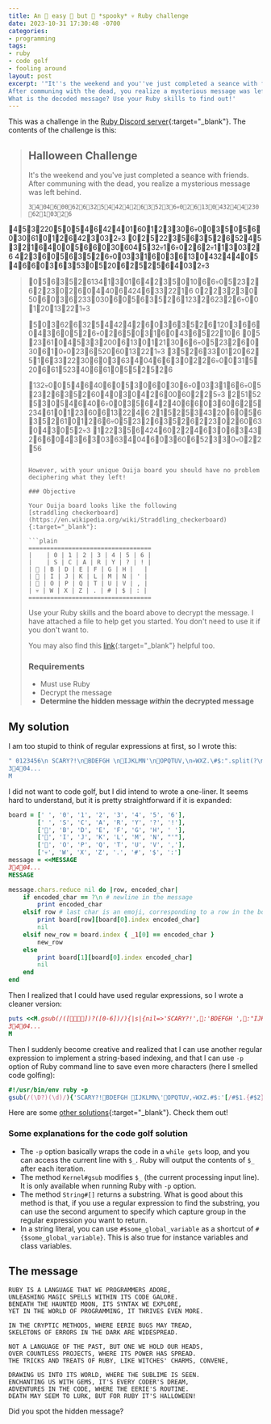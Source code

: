 ```yaml
---
title: An 🎃 easy 👻 but 🍬 *spooky* 💀 Ruby challenge
date: 2023-10-31 17:30:48 -0700
categories:
- programming
tags:
- ruby
- code golf
- fooling around
layout: post
excerpt: '"It''s the weekend and you''ve just completed a seance with friends.
After communing with the dead, you realize a mysterious message was left behind."
What is the decoded message? Use your Ruby skills to find out!'
---
```


This was a challenge in the [Ruby Discord server](https://discord.gg/ad2acQFtkh){:target="_blank"}.
The contents of the challenge is this:

> ## Halloween Challenge
>
> It's the weekend and you've just completed a seance with friends. After communing with the dead, you realize a mysterious message was left behind.
>
> ```plain
> 3🍬4🎃04🎃6👻00🎃62🎃6👻32👻5🎃4🍬42🎃4🎃2🎃6🍬3🎃52🍬3🎃6💀0🎃2🎃6🍬13🍬0🎃432👻4👻4🎃230🎃62🎃1🍬03🎃2🍬6
🍬4👻5👻3🎃220🎃5👻0👻5🎃4🎃6👻42🎃4👻01🎃60🍬1🎃2👻3👻30🎃6💀0👻0🍬3🎃5👻0👻5🎃6👻0🍬30🎃61🍬0🎃1🎃2🎃6🎃42👻3🍬03🎃2💀3
🎃0🎃2👻5🎃22🍬3🎃5🎃6🍬3🎃5🎃2🎃6🎃52🍬4👻5🍬3🎃2🎃1🎃6👻4🍬0🍬0👻5🍬6🎃6👻0🍬30🎃604👻5🍬32💀1🎃6💀0🎃2🎃6🎃2💀1🍬1👻3🍬03🎃2🍬6
4🎃2🍬3🎃6👻0👻5🎃6🍬3🎃5🎃2🎃6💀0🍬03👻3🎃1🎃6🍬0🎃3🎃6🍬13🍬0🎃432👻4👻4👻0👻5🎃4🍬6🎃6👻0🍬3🎃6🍬3🎃53👻0🍬5🎃20🎃6🎃2🍬5🎃2👻5🎃6👻4🍬03🎃2💀3
> 
> 👻0👻5🎃6🍬3🎃5🎃2🎃6134🍬1🍬3👻01🎃6👻4🎃2🍬3🎃5🍬0🎃10🍬6🎃6💀0🎃5🎃23🎃2🎃6🎃2🎃23👻0🎃2🎃6🎃0🍬4🎃40🎃6👻424🎃6🍬33🎃22🎃1🍬6
0👻2🎃2👻3🎃2🍬3🍬0👻50🎃6🍬0🎃3🎃6🎃233🍬030🎃6👻0👻5🎃6🍬3🎃5🎃2🎃6🎃123👻2🎃623🎃2🎃6💀0👻0🎃1🎃20🍬13🎃22🎃1💀3
> 
> 👻5🍬0🍬3🎃62🎃6👻32👻5🎃4🍬42🎃4🎃2🎃6🍬0🎃3🎃6🍬3🎃5🎃2🎃6🍬120🍬3🍬6🎃6🎃0🍬4🍬3🎃6🍬0👻5🎃2🎃6💀0🎃2🎃6🎃5🍬0👻3🎃1🎃6🍬0🍬43🎃6🎃5🎃22🎃10🍬6
🍬0🍬5🎃23🎃61🍬0🍬4👻5🍬3👻3🎃200🎃6🍬13🍬0👻1🎃21🍬30🍬6🎃6💀0🎃5🎃23🎃2🎃6👻0🍬30🎃6🍬1🍬0💀0🎃23🎃6🎃520🎃60🍬13🎃22🎃1💀3
🍬3🎃5🎃2🎃6🍬33👻01👻20🎃62👻5🎃1🎃6🍬33🎃22🍬30🎃6🍬0🎃3🎃63🍬4🎃04🍬6🎃6👻3👻0👻2🎃2🎃6💀0👻0🍬31🎃5🎃20👻6🎃61🎃523👻40🍬6🎃61🍬0👻5🍬5🎃2👻5🎃2🍬6
> 
> 🎃132💀0👻0👻5🎃4🎃6🍬40🎃6👻0👻5🍬3🍬0🎃6👻0🍬30🎃6💀0🍬03👻3🎃1🍬6🎃6💀0🎃5🎃23🎃2🎃6🍬3🎃5🎃2🎃60🍬4🎃0👻3👻0👻4🎃2🎃6👻00🎃60🎃2🎃2👻5💀3
🎃2👻51🎃52👻5🍬3👻0👻5🎃4🎃6🍬40🎃6💀0👻0🍬3🎃5🎃6🎃4🎃2👻40🍬6🎃6👻0🍬3👻60🎃6🎃2🍬5🎃234🎃61🍬0🎃1🎃23👻60🎃6🎃13🎃22👻4🍬6
2🎃1🍬5🎃2👻5🍬3🍬43🎃20🎃6👻0👻5🎃6🍬3🎃5🎃2🎃61🍬0🎃1🎃2🍬6🎃6💀0🎃5🎃23🎃2🎃6🍬3🎃5🎃2🎃6🎃2🎃23👻0🎃2👻60🎃63🍬0🍬4🍬3👻0👻5🎃2💀3
🎃1🎃22🍬3🎃5🎃6👻424🎃60🎃2🎃2👻4🎃6🍬3🍬0🎃6👻3🍬43👻2🍬6🎃6🎃0🍬4🍬3🎃6🎃3🍬03🎃63🍬4🎃04🎃6👻0🍬3👻60🎃6🎃52👻3👻3🍬0💀0🎃2🎃2👻56
> ```
> 
> However, with your unique Ouija board you should have no problem deciphering what they left!
>
> ### Objective
>
> Your Ouija board looks like the following
> [straddling checkerboard](https://en.wikipedia.org/wiki/Straddling_checkerboard){:target="_blank"}:
>
> ```plain
> ==================================
> |    | 0 | 1 | 2 | 3 | 4 | 5 | 6 |
> |    | S | C | A | R | Y | ? | ! |
> | 🎃 | B | D | E | F | G | H |   |
> | 👻 | I | J | K | L | M | N | ' |
> | 🍬 | O | P | Q | T | U | V | , |
> | 💀 | W | X | Z | . | # | $ | : |
> ==================================
> ```
>
> Use your Ruby skills and the board above to decrypt the message.
> I have attached a file to help get you started. You don't need to use it if you don't want to.
>
> You may also find this
> [link](https://www.ciphermachinesandcryptology.com/en/table.htm){:target="_blank"} helpful too.
>
> ### Requirements
>
> - Must use Ruby
> - Decrypt the message
> - **Determine the hidden message _within_ the decrypted message**
>

## My solution

I am too stupid to think of regular expressions at first, so I wrote this:

```ruby
" 0123456\n SCARY?!\n🎃BDEFGH \n👻IJKLMN'\n🍬OPQTUV,\n💀WXZ.\#$:".split(?\n).map(&:chars).tap{|b|<<M.chars.reduce(nil){|r,e|e==?\n?print(e): r ?print(b[r][b[0].index e]): b.index{_1[0]==e}||print(b[1][b[0].index e])}}
3🍬4🎃04...
M
```

I did not want to code golf, but I did intend to wrote a one-liner.
It seems hard to understand, but it is pretty straightforward if it is expanded:

```ruby
board = [' ', '0', '1', '2', '3', '4', '5', '6'],
        [' ', 'S', 'C', 'A', 'R', 'Y', '?', '!'],
        ['🎃', 'B', 'D', 'E', 'F', 'G', 'H', ' '],
        ['👻', 'I', 'J', 'K', 'L', 'M', 'N', "'"],
        ['🍬', 'O', 'P', 'Q', 'T', 'U', 'V', ','],
        ['💀', 'W', 'X', 'Z', '.', '#', '$', ':']
message = <<MESSAGE
3🍬4🎃04...
MESSAGE

message.chars.reduce nil do |row, encoded_char|
	if encoded_char == ?\n # newline in the message
		print encoded_char
	elsif row # last char is an emoji, corresponding to a row in the board
		print board[row][board[0].index encoded_char]
		nil
	elsif new_row = board.index { _1[0] == encoded_char }
		new_row
	else
		print board[1][board[0].index encoded_char]
		nil
	end
end
```

Then I realized that I could have used regular expressions, so I wrote a cleaner version:

```ruby
puts <<M.gsub(/([🎃👻🍬💀])?([0-6])/){|s|{nil=>'SCARY?!',🎃:'BDEFGH ',👻:"IJKLMN'",🍬:'OPQTUV,',💀:'WXZ.#$:'}[$1&.to_sym][$2.to_i]}
3🍬4🎃04...
M
```

Then I suddenly become creative and realized that I can use another regular expression to implement a string-based indexing,
and that I can use `-p` option of Ruby command line to save even more characters
(here I smelled code golfing):

```ruby
#!/usr/bin/env ruby -p
gsub(/(\D?)(\d)/){'SCARY?!🎃BDEFGH 👻IJKLMN\'🍬OPQTUV,💀WXZ.#$:'[/#$1.{#$2}(.)/,1]}
```

Here are some [other solutions](https://gist.github.com/ParadoxV5/77cab0e2b47004712deba623fe5ea816){:target="_blank"}.
Check them out!

### Some explanations for the code golf solution

- The `-p` option basically wraps the code in a `while gets` loop, and you can access the current line with `$_`.
Ruby will output the contents of `$_` after each iteration.
- The method `Kernel#gsub` modifies `$_` (the current processing input line).
It is only available when running Ruby with `-p` option.
- The method `String#[]` returns a substring.
What is good about this method is that, if you use a regular expression to find the substring,
you can use the second argument to specify which capture group in the regular expression you want to return.
- In a string literal, you can use `#$some_global_variable` as a shortcut of `#{$some_global_variable}`.
This is also true for instance variables and class variables.

## The message

```plain
RUBY IS A LANGUAGE THAT WE PROGRAMMERS ADORE,
UNLEASHING MAGIC SPELLS WITHIN ITS CODE GALORE.
BENEATH THE HAUNTED MOON, ITS SYNTAX WE EXPLORE,
YET IN THE WORLD OF PROGRAMMING, IT THRIVES EVEN MORE.

IN THE CRYPTIC METHODS, WHERE EERIE BUGS MAY TREAD,
SKELETONS OF ERRORS IN THE DARK ARE WIDESPREAD.

NOT A LANGUAGE OF THE PAST, BUT ONE WE HOLD OUR HEADS,
OVER COUNTLESS PROJECTS, WHERE ITS POWER HAS SPREAD.
THE TRICKS AND TREATS OF RUBY, LIKE WITCHES' CHARMS, CONVENE,

DRAWING US INTO ITS WORLD, WHERE THE SUBLIME IS SEEN.
ENCHANTING US WITH GEMS, IT'S EVERY CODER'S DREAM,
ADVENTURES IN THE CODE, WHERE THE EERIE'S ROUTINE.
DEATH MAY SEEM TO LURK, BUT FOR RUBY IT'S HALLOWEEN!
```

Did you spot the hidden message?
